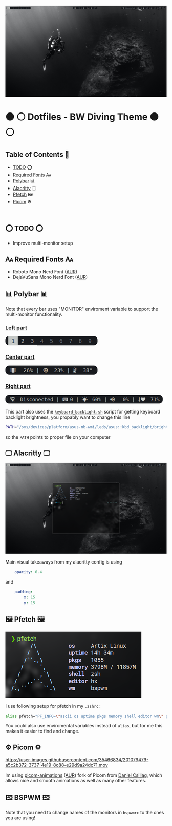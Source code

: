 ![Desktop preview](previews/preview.png)
# ⚫ ⚪ Dotfiles - BW Diving Theme ⚫ ⚪

## Table of Contents 📎
- [TODO](#todo) ⭕
- [Required Fonts](#required-fonts) 🗛
- [Polybar](#polybar) 📊
- [Alacritty](#alacritty) 🖵
- [Pfetch](#pfetch) 🖼️
- [Picom](#picom) ⚙️

<br>

## ⭕ TODO ⭕
- Improve multi-monitor setup

## 🗛 Required Fonts 🗛
- Roboto Mono Nerd Font ([AUR](https://aur.archlinux.org/packages/nerd-fonts-roboto-mono))
- DejaVuSans Mono Nerd Font ([AUR](https://aur.archlinux.org/packages/nerd-fonts-dejavu-complete))


## 📊 Polybar 📊

Note that every bar uses "MONITOR" enviroment variable to support the multi-monitor functionality.

### [Left part](polybar/left.ini)
![Polybar Left](previews/polybar_preview_left.png)

### [Center part](polybar/center.ini)
![Polybar Center](previews/polybar_preview_center.png)

### [Right part](polybar/right.ini)
![Polybar Center](previews/polybar_preview_right.png)

This part also uses the [`keyboard_backlight.sh`](polybar/keyboard_backlight.sh) script for getting keyboard backlight brightness, you propably want to change this line
```bash
PATH="/sys/devices/platform/asus-nb-wmi/leds/asus::kbd_backlight/brightness"
```
so the `PATH` points to proper file on your computer

## 🖵 Alacritty 🖵
![Alacritty preview](previews/alacritty.png)

Main visual takeaways from my alacritty config is using 
```yml
    opacity: 0.4
```
and 
```yml
    padding:
        x: 15
        y: 15
```

## 🖼️ Pfetch 🖼️
![Pfetch preview](previews/pfetch.png)

I use following setup for pfetch in my `.zshrc`:
```bash
alias pfetch="PF_INFO=\"ascii os uptime pkgs memory shell editor wm\" pfetch"
```
You could also use enviromental variables instead of `alias`, but for me this makes it easier to find and change.


## ⚙️ Picom ⚙️
https://user-images.githubusercontent.com/35466834/201079479-a5c2b372-3737-4e19-8c88-e29d9a24dc71.mov

Im using [picom-animations](https://github.com/dccsillag/picom) ([AUR](https://aur.archlinux.org/packages/picom-animations-git)) fork of Picom from [Daniel Csillag](https://github.com/dccsillag/), which allows nice and smooth animations as well as many other features.


## 🖽 BSPWM 🖽
Note that you need to change names of the monitors in `bspwmrc` to the ones you are using!
